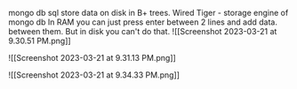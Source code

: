 mongo db sql store data on disk in B+ trees.
Wired Tiger - storage engine of mongo db
In RAM you can just press enter between 2 lines and add data. between them. But in disk you can't do that.
![[Screenshot 2023-03-21 at 9.30.51 PM.png]]

![[Screenshot 2023-03-21 at 9.31.13 PM.png]]

![[Screenshot 2023-03-21 at 9.34.33 PM.png]]

